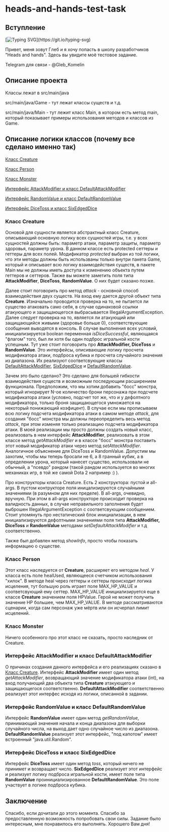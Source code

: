 # heads-and-hands-test-task
## Вступление
[![Typing SVG](https://readme-typing-svg.herokuapp.com?color=%2336BCF7&lines=HI+THERE!)](https://git.io/typing-svg)

Привет, меня зовут Глеб и я хочу попасть в школу разработчиков "Heads and hands". Здесь вы увидите моё тестовое задание.

Telegram для связи - @Gleb_Komelin


<a name="proj_descr"><h2>Описание проекта</h2></a>

Классы лежат в src/main/java

src/main/java/Game - тут лежат классы существ и т.д.

src/main/java/Main - тут лежит класс Main, в котором есть метод main, который показывает примеры использования методов и классов из Game.

<a name="logic_descr"><h2>Описание логики классов (почему все сделано именно так)</h2></a>

[Класс Creature](#creature_descr)

[Класс Person](#person_descr)

[Класс Monster](#monster_descr)

[Интерфейс AttackModifier и класс DefaultAttackModifier](#attack_modifier_descr)

[Интерфейс RandomValue и класс DefaultRandomValue](#random_value_descr)

[Интерфейс DiceToss и класс SixEdgedDice](#dice_toss_descr)

<a name="creature_descr"><h3>Класс Creature</h3></a>

Основой для сущности является абстрактный класс Creature, описывающий основную логику всех сущностей игры, т.е. у всех сущностей должны быть: параметр атаки, параметр защиты, параметр здоровья, параметр урона.
В данном классе есть protected сеттеры и геттеры для всех полей. Модификатор *protected* выбран из той логики, что эти методы должны быть использваны только внутри пакета Game, который и описывает всю логику взаимодействия существ, в пакете Main мы не должны иметь доступа к изменению объекта путем геттеров и сеттеров. Также вы можете заметить поля типа **AttackModifier**, **DiceToss**, **RandomValue**. О них будет сказано позже. 

Далее стоит поговорить про метод *attack* - основной способ взаимодействия двух существ. На вход ему дается другой объект типа **Creature**. Изначально проводится проверка на то, не пытается ли существо атаковать само себя, в случае одинаковой ссылки атакующего и защищающегося выбрасывается IllegalArgumentException. Далее следует проверка на то, является ли атакующий или защищающийся живыми (здоровье больше 0), соответствующие сообщения выводятся в консоль. В случае выполнения всех условий, инициализируется boolean переменная *isDiceSuccessful*, являющаяся "флагом" того, был ли хотя бы один подброс игральной кости успешным. Тут уже стоит поговорить про **AttackModifier, DiceToss** и **RandomValue**. Это интерфейсы, описивающие логику просчета модификатора атаки, подброса кубика и просчета случайного значения из диапазона. Их реализуют соответсвующие классы [DefaultAttackModifier](#attack_modifier_descr), [SixEdgedDice](#dice_toss_descr) и [DefaultRandomValue](#random_value_descr). 

Зачем это было сделано? Это сделано для большей гибкости взаимодействия существ и возможным последующим расширением функционала. Предположим, что мы хотим добавить "босс" монстра, который игнорирует N-ое количество брони персонажа при подсчете модификатора атаки (условно, подсчет тот же, что и у дефолтного модификатора, только броня защищающегося умножается на некоторый понижающий коэфицент). В случае если мы прописываем всю логику подсчета модификатора атаки в самом методе *attack*, для создания "босс" монстра мы должны переопределить весь метод *attack*, при этом изменяя только реализацию подсчета модификатора атаки. В моей реализации мы просто должны создать новый класс, реализовать в нем интерфейс **AttackModifier**, реализовать в этом классе метод *getAttackModifier* и в классе "босс" монстра поставить этот новый модификатор атаки через метод *setAttackModifier*. Аналогичное объяснение для DiceToss и RandomValue. Допустим мы захотим, чтобы мы теперь бросали не 6, а 8 гранный кубик, а в определении урона, который нанесет существо, использовали не обычный, а "псевдо" рандом (такой рандом используется во многих механиках игр, в той же самой Dota 2 например :) ).

Про конструкторы класса Creature. Есть 2 конструктора: пустой и all-args. В пустом контрукторе поля иницализируются случайными значениями (в разумном для них пределе). В all-args, очевидно, вручную. При этом в all-args конструкторе происходит проверка на валидность данных, в случае неправильного заполнения будет выброшен IllegalArgumentException с соответсвующим сообщением. Стоит упомянуть про нестатический блок инициализации, в нем инициализируются дефолтными значениями поля типа **AttackModifier, DiceToss** и **RandomValue** методами *setDefaultAttackModifier* и т.д соответственно.

Также был добавлен метод *showInfo*, просто чтобы показать информацию о существе.

<a name="person_descr"><h3>Класс Person</h3></a>

Этот класс наследуется от **Creature**, расширяет его методом *heal*. У класса есть поле healUsed, являющееся счетчиком использования "хилок". В методе heal через геттеры и сеттеры происходит логика исцеления, тут большую роль играет поле MAX_HP_VALUE и соответсвующий ему сеттер. MAX_HP_VALUE инициализируется еще в классе **Creature** значением поля HPValue. Герой не может получить значение HP большее, чем MAX_HP_VALUE. В методе рассматриваются сценарии, когда сам персонаж уже мёртв или он исчерпал лимит исцелений. 

<a name="monster_descr"><h3>Класс Monster</h3></a>

Ничего особенного про этот класс не сказать, просто наследник от Creature.

<a name="attack_modifier_descr"><h3>Интерфейс AttackModifier и класс DefaultAttackModifier</h3></a>

О причинах создания данного интерфейса и его реализациях сказано в [Класс Creature](#creature_descr). Интерфейс **AttackModifier** имеет один метод *getAttackModifier*, возвращающий значение модификатора атаки (int), на вход получающий два объектa типа **Creature** атакующего и защищающегося соответственно. **DefaultAttackModifier** соответственно реализует этот интерфес исходя из логики, описанной в задании.

<a name="random_value_descr"><h3>Интерфейс RandomValue и класс DefaultRandomValue</h3></a>

Интерфейс **RandomValue** имеет один метод *getRandomValue*, принимающий значения начала и конца диапазона для выборки случайного числа, на выход дает одно случайное число из диапазона. **DefaultRandomValue** реализует этот интерфейс, "под капотом" имеет встроенный "java.util.Random".

<a name="dice_toss_descr"><h3>Интерфейс DiceToss и класс SixEdgedDice</h3></a>

Интерфейс **DiceToss** имеет один метод *toss*, который ничего не принимет и возвращает число. **SixEdgedDice** реализует этот интерфейс и реализует логику подброса игральной кости, имеет поле типа **RandomValue** проинициализированное **DefaultRandomValue**. Это поле участвует в логике подброса кубика.

## Заключение

Спасибо, если дочитали до этого момента. Спасибо за предоставленную возможность попробовать свои силы. Задание было интересным, мне понравилось его выполнять. Хорошего Вам дня!
